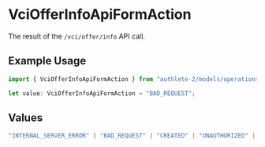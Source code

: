 # VciOfferInfoApiFormAction

The result of the `/vci/offer/info` API call.

## Example Usage

```typescript
import { VciOfferInfoApiFormAction } from "authlete-2/models/operations";

let value: VciOfferInfoApiFormAction = "BAD_REQUEST";
```

## Values

```typescript
"INTERNAL_SERVER_ERROR" | "BAD_REQUEST" | "CREATED" | "UNAUTHORIZED" | "FORBIDDEN" | "JSON" | "JWT" | "OK"
```